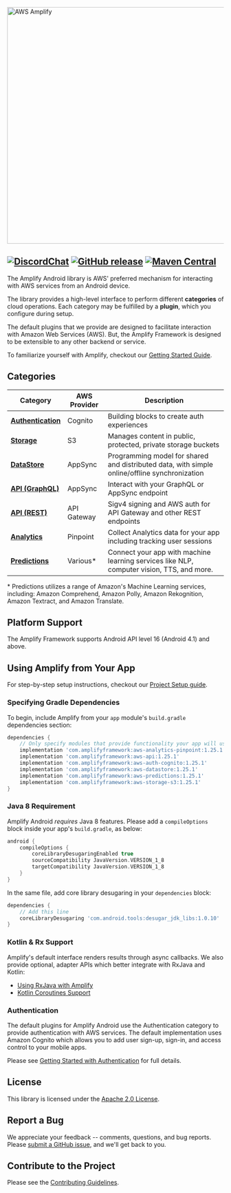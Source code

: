 <img src="https://s3.amazonaws.com/aws-mobile-hub-images/aws-amplify-logo.png" alt="AWS Amplify" width="550">
 
[![DiscordChat](https://img.shields.io/discord/308323056592486420?logo=discord)](https://discord.gg/jWVbPfC)
[![GitHub release](https://img.shields.io/github/release/aws-amplify/amplify-android.svg)](https://github.com/aws-amplify/amplify-android/releases)
[![Maven Central](https://img.shields.io/maven-central/v/com.amplifyframework/core.svg)](https://search.maven.org/search?q=g:com.amplifyframework%20a:core)
-------------------------------------------------------

The Amplify Android library is AWS' preferred mechanism for interacting
with AWS services from an Android device.

The library provides a high-level interface to perform different
**categories** of cloud operations. Each category may be fulfilled by a
**plugin**, which you configure during setup.

The default plugins that we provide are designed to facilitate
interaction with Amazon Web Services (AWS). But, the Amplify Framework
is designed to be extensible to any other backend or service.

To familiarize yourself with Amplify, checkout our [Getting Started
Guide](https://docs.amplify.aws/start/q/integration/android).

## Categories

| Category                                                                                        | AWS Provider | Description                                |
|-------------------------------------------------------------------------------------------------|--------------|--------------------------------------------|
| **[Authentication](https://docs.amplify.aws/lib/auth/getting-started/q/platform/android)**      | Cognito      | Building blocks to create auth experiences |
| **[Storage](https://docs.amplify.aws/lib/storage/getting-started/q/platform/android)**          | S3           | Manages content in public, protected, private storage buckets |
| **[DataStore](https://docs.amplify.aws/lib/datastore/getting-started/q/platform/android)**      | AppSync      | Programming model for shared and distributed data, with simple online/offline synchronization |
| **[API (GraphQL)](https://docs.amplify.aws/lib/graphqlapi/getting-started/q/platform/android)** | AppSync      | Interact with your GraphQL or AppSync endpoint |
| **[API (REST)](https://docs.amplify.aws/lib/restapi/getting-started/q/platform/android)**       | API Gateway  | Sigv4 signing and AWS auth for API Gateway and other REST endpoints |
| **[Analytics](https://docs.amplify.aws/lib/analytics/getting-started/q/platform/android)**      | Pinpoint     | Collect Analytics data for your app including tracking user sessions |
| **[Predictions](https://docs.amplify.aws/lib/predictions/getting-started/q/platform/android)**  | Various*     | Connect your app with machine learning services like NLP, computer vision, TTS, and more. |

\* Predictions utilizes a range of Amazon's Machine Learning services,
including: Amazon Comprehend, Amazon Polly, Amazon Rekognition, Amazon
Textract, and Amazon Translate.

## Platform Support

The Amplify Framework supports Android API level 16 (Android 4.1) and above.

## Using Amplify from Your App

For step-by-step setup instructions, checkout our [Project Setup
guide](https://docs.amplify.aws/lib/project-setup/prereq/q/platform/android).

### Specifying Gradle Dependencies

To begin, include Amplify from your `app` module's `build.gradle`
dependencies section:

```groovy
dependencies {
    // Only specify modules that provide functionality your app will use
    implementation 'com.amplifyframework:aws-analytics-pinpoint:1.25.1'
    implementation 'com.amplifyframework:aws-api:1.25.1'
    implementation 'com.amplifyframework:aws-auth-cognito:1.25.1'
    implementation 'com.amplifyframework:aws-datastore:1.25.1'
    implementation 'com.amplifyframework:aws-predictions:1.25.1'
    implementation 'com.amplifyframework:aws-storage-s3:1.25.1'
}
```

### Java 8 Requirement

Amplify Android _requires_ Java 8 features. Please add a `compileOptions`
block inside your app's `build.gradle`, as below:

```gradle
android {
    compileOptions {
        coreLibraryDesugaringEnabled true
        sourceCompatibility JavaVersion.VERSION_1_8
        targetCompatibility JavaVersion.VERSION_1_8
    }
}
```
In the same file, add core library desugaring in your `dependencies`
block:
```gradle
dependencies {
    // Add this line
    coreLibraryDesugaring 'com.android.tools:desugar_jdk_libs:1.0.10'
}
```

### Kotlin & Rx Support

Amplify's default interface renders results through async callbacks. We also provide optional, adapter APIs which better integrate with RxJava and Kotlin:

 - [Using RxJava with Amplify](https://docs.amplify.aws/lib/project-setup/rxjava/q/platform/android)
 - [Kotlin Coroutines Support](https://docs.amplify.aws/lib/project-setup/coroutines/q/platform/android)

### Authentication

The default plugins for Amplify Android use the Authentication category to
provide authentication with AWS services. The default implementation uses Amazon
Cognito which allows you to add user sign-up, sign-in, and access control to
your mobile apps.

Please see [Getting Started with
Authentication](https://docs.amplify.aws/lib/auth/getting-started/q/platform/android)
for full details.

## License

This library is licensed under the [Apache 2.0 License](./LICENSE).

## Report a Bug

We appreciate your feedback -- comments, questions, and bug reports. Please
[submit a GitHub issue](https://github.com/aws-amplify/amplify-android/issues),
and we'll get back to you.

## Contribute to the Project

Please see the [Contributing Guidelines](./CONTRIBUTING.md).
